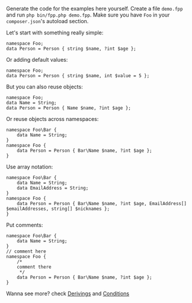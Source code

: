 Generate the code for the examples here yourself.
Create a file `demo.fpp` and run `php bin/fpp.php demo.fpp`.
Make sure you have `Foo` in your `composer.json`'s autoload section.

Let's start with something really simple:

```
namespace Foo;
data Person = Person { string $name, ?int $age };
```

Or adding default values:

```
namespace Foo;
data Person = Person { string $name, int $value = 5 };
```

But you can also reuse objects:

```
namespace Foo;
data Name = String;
data Person = Person { Name $name, ?int $age };
```

Or reuse objects across namespaces:

```
namespace Foo\Bar {
    data Name = String;
}
namespace Foo {
    data Person = Person { Bar\Name $name, ?int $age };
}
```

Use array notation:

```
namespace Foo\Bar {
    data Name = String;
    data EmailAddress = String;
}
namespace Foo {
    data Person = Person { Bar\Name $name, ?int $age, EmailAddress[] $emailAddresses, string[] $nicknames };
}
```

Put comments:

```
namespace Foo\Bar {
    data Name = String;
}
// comment here
namespace Foo {
    /*
    comment there
     */
    data Person = Person { Bar\Name $name, ?int $age };
}
```

Wanna see more? check [Derivings](Derivings.md) and [Conditions](Conditions.md)
